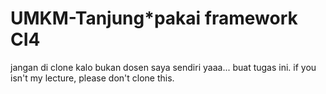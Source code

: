 # UMKM-Tanjung*pakai framework CI4
jangan di clone kalo bukan dosen saya sendiri yaaa... buat tugas ini.
if you isn't my lecture, please don't clone this.
